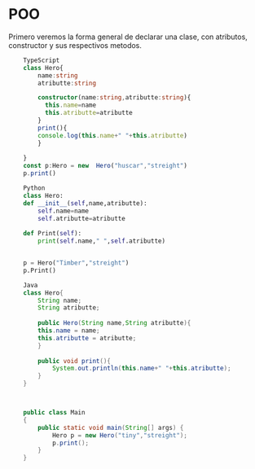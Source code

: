 # POO
Primero veremos la forma general de declarar una clase, con atributos, constructor y sus respectivos metodos.
```ts
	TypeScript
	class Hero{
		name:string
		atributte:string

		constructor(name:string,atributte:string){
		  this.name=name
		  this.atributte=atributte
		}
		print(){
		console.log(this.name+" "+this.atributte)
		}
	
	}
	const p:Hero = new  Hero("huscar","streight")
	p.print()
```
```python
	Python
	class Hero:
    def __init__(self,name,atributte):
        self.name=name
        self.atributte=atributte
    
    def Print(self):
        print(self.name," ",self.atributte)


	p = Hero("Timber","streight")
	p.Print()
```
```java
	Java
	class Hero{
	    String name;
	    String atributte;
    
	    public Hero(String name,String atributte){
        this.name = name;
        this.atributte = atributte;
	    }
    
	    public void print(){
	        System.out.println(this.name+" "+this.atributte);
	    }
	}



	public class Main
	{
		public static void main(String[] args) {
			Hero p = new Hero("tiny","streight");
			p.print();
		}
	}

```


<!--stackedit_data:
eyJoaXN0b3J5IjpbLTE4NDQ4ODE3NiwtNzEzMTM0MjYxLC0xMj
Q3MTEyNjEzLC0xNjAyNjIzNDE1LC03MTUxNTExODYsLTE5Mjk5
MDIyMyw4MzA0NzIyODcsMTc1NDIzMTUwNV19
-->